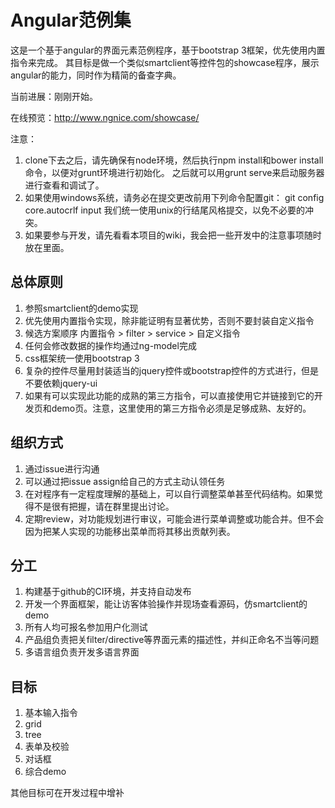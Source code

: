Angular范例集
============
这是一个基于angular的界面元素范例程序，基于bootstrap 3框架，优先使用内置指令来完成。
其目标是做一个类似smartclient等控件包的showcase程序，展示angular的能力，同时作为精简的备查字典。

当前进展：刚刚开始。

在线预览：http://www.ngnice.com/showcase/

注意：

1. clone下去之后，请先确保有node环境，然后执行npm install和bower install命令，以便对grunt环境进行初始化。
之后就可以用grunt serve来启动服务器进行查看和调试了。
2. 如果使用windows系统，请务必在提交更改前用下列命令配置git： git config core.autocrlf input 我们统一使用unix的行结尾风格提交，以免不必要的冲突。
3. 如果要参与开发，请先看看本项目的wiki，我会把一些开发中的注意事项随时放在里面。

总体原则
------------

1. 参照smartclient的demo实现
2. 优先使用内置指令实现，除非能证明有显著优势，否则不要封装自定义指令
3. 候选方案顺序 内置指令 > filter > service > 自定义指令
4. 任何会修改数据的操作均通过ng-model完成
5. css框架统一使用bootstrap 3
6. 复杂的控件尽量用封装适当的jquery控件或bootstrap控件的方式进行，但是不要依赖jquery-ui
7. 如果有可以实现此功能的成熟的第三方指令，可以直接使用它并链接到它的开发页和demo页。注意，这里使用的第三方指令必须是足够成熟、友好的。

组织方式
------------

1. 通过issue进行沟通
2. 可以通过把issue assign给自己的方式主动认领任务
3. 在对程序有一定程度理解的基础上，可以自行调整菜单甚至代码结构。如果觉得不是很有把握，请在群里提出讨论。
4. 定期review，对功能规划进行审议，可能会进行菜单调整或功能合并。但不会因为把某人实现的功能移出菜单而将其移出贡献列表。

分工
------------

1. 构建基于github的CI环境，并支持自动发布
2. 开发一个界面框架，能让访客体验操作并现场查看源码，仿smartclient的demo
3. 所有人均可报名参加用户化测试
4. 产品组负责把关filter/directive等界面元素的描述性，并纠正命名不当等问题
5. 多语言组负责开发多语言界面

目标
------------

1. 基本输入指令
2. grid
3. tree
4. 表单及校验
5. 对话框
6. 综合demo

其他目标可在开发过程中增补
